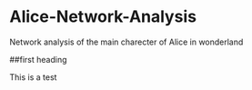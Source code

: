 # Alice-Network-Analysis

Network analysis of the main charecter of Alice in wonderland

##first heading

This is a test
